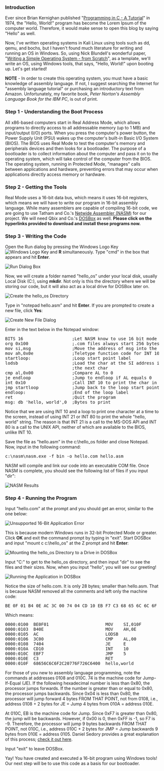 <h3>Introduction</h3>
<p>
Ever since Brian Kernighan published "<a href="https://www.bell-labs.com/usr/dmr/www/ctut.pdf" target="_blank" rel="noopener noreferrer" title="Programming in C - A Tutorial">Programming in C - A Tutorial</a>" in 1974, the "Hello, World!" program has become the Lorem Ipsum of the computer world. Therefore, it would make sense to open this blog by saying "Hello" as well.
</p><p>
Now, I've written operating systems in Kali Linux using tools such as dd, qemu, and bochs, but I haven't found much literature for writing and running an OS in Windows. So, using Nick Blundell's wonderful paper, "<a href="https://www.cs.bham.ac.uk/~exr/lectures/opsys/10_11/lectures/os-dev.pdf" target="_blank" rel="noopener noreferrer" title="Writing a Simple Operating System - from Scratch">Writing a Simple Operating System - from Scratch</a>", as a template, we'll write an OS, using Windows tools, that says, "Hello, World!" upon booting up. Let's get started!
</p><p>
<b>NOTE</b> - In order to create this operating system, you must have a basic knowledge of assembly language. If not, I suggest searching the Internet for "assembly language tutorial" or purchasing an introductory text from Amazon. Unfortunately, my favorite book, <em>Peter Norton's Assembly Language Book for the IBM PC</em>, is out of print.
</p><p>
<h3>Step 1 - Understanding the Boot Process</h3>
</p><p>
All x86-based computers start in Real Address Mode, which allows programs to directly access to all addressable memory (up to 1 MB) and input/output (I/O) ports. When you press the computer's power button, the Power Supply Unit (PSU) wakes up the computer's built-in Basic I/O System (BIOS). The BIOS uses Real Mode to test the computer's memory and peripherals devices and then looks for a bootloader. The purpose of a bootloader is to collect information about the computer and pass it on to the operating system, which will take control of the computer from the BIOS. The operating system, running in Protected Mode, "manages" calls between applications and hardware, preventing errors that may occur when applications directly access memory or hardware.
</p><p>
<h3>Step 2 - Getting the Tools</h3>
</p><p>
Real Mode uses a 16-bit data bus, which means it uses 16-bit registers, which means we will have to write our program in 16-bit assembly language. While many assemblers are capable of compiling 16-bit code, we are going to use Tatham and Co.'s <a href="http://www.nasm.us/" target="_blank" rel="noopener noreferrer" title="NASM">Netwide Assembler (NASM)</a> for our project. We will need Qbix and Co.'s <a href="https://www.dosbox.com/" target="_blank" rel="noopener noreferrer" title="DOSBox, an x86 emulator with DOS">DOSBox</a> as well. <b>Please click on the hyperlinks provided to download and install these programs now.</b>
</p><p>
<h3>Step 3 - Writing the Code</h3>
</p><p>
Open the Run dialog by pressing the Windows Logo Key <img src="/README/hello-world-part-1-img-01.png" alt="Windows Logo Key" /> and <b>R</b> simultaneously. Type "cmd" in the box that appears and hit <b>Enter</b>.
</p><p>
<img src="/README/hello-world-part-1-img-02.png" alt="Run Dialog Box" />
</p><p>
Now, we will create a folder named "hello_os" under your local disk, usually Local Disk (C:), using <b>mkdir</b>. Not only is this the directory where we will be storing our code, but it will also act as a local drive for DOSBox later on.
</p><p>
<img src="/README/hello-world-part-1-img-03.png" alt="Create the hello_os Directory" />
</p><p>
Type in "notepad hello.asm" and hit <b>Enter</b>. If you are prompted to create a new file, click <b>Yes</b>:
</p><p>
<img src="/README/hello-world-part-1-img-04.png" alt="Create New File Dialog" />
</p><p>
Enter in the text below in the Notepad window:
</p><p>
<pre>
BITS 16                   ;Let NASM know to use 16 bit mode
org 0x100                 ;.com files always start 256 bytes into the segment
mov si,msg                ;Move the address of msg into the SI register
mov ah,0x0e               ;Teletype function code for INT 10
startloop:                ;Loop start point label
lodsb                     ;Load the char at the SI address into AL and go to
                          ;the next char
cmp al,0x00               ;Compare AL to 0
je endloop                ;Jump to endloop if AL equals 0
int 0x10                  ;Call INT 10 to print the char in AL to the screen
jmp startloop             ;Jump back to the loop start point
endloop:                  ;End of the loop label
ret                       ;Quit the program
msg: db 'hello, world',0  ;Bytes to print
</pre>
</p><p>
Notice that we are using INT 10 and a loop to print one character at a time to the screen, instead of using INT 21 or INT 80 to print the whole "hello, world" string. The reason is that INT 21 is a call to the MS-DOS API and INT 80 is a call to the UNIX API, neither of which are available to the BIOS, unlike INT 10.
</p><p>
Save the file as "hello.asm" in the c:\hello_os folder and close Notepad. Now, input in the following command:
</p><p>
<pre>c:\nasm\nasm.exe -f bin -o hello.com hello.asm</pre>
</p><p>
NASM will compile and link our code into an executable COM file. Once NASM is complete, you should see the following list of files if you input "dir":
</p><p>
<img src="/README/hello-world-part-1-img-05.png" alt="NASM Results" />
</p><p>
<h3>Step 4 - Running the Program</h3>
</p><p>
Input "hello.com" at the prompt and you should get an error, similar to the one below:
</p><p>
<img src="/README/hello-world-part-1-img-06.png" alt="Unsupported 16-Bit Application Error" />
</p><p>
This is because modern Windows runs in 32-bit Protected Mode or greater. Click <b>OK</b> and exit the command prompt by typing in "exit". Start DOSBox and input "mount c c:\hello_os" at the Z prompt and hit <b>Enter</b>:
</p><p>
<img src="/README/hello-world-part-1-img-07.png" alt="Mounting the hello_os Directory to a Drive in DOSBox" />
</p><p>
Input "C:" to get to the hello_os directory, and then input "dir" to see the files and their sizes. Now, when you input "hello", you will see our greeting!
</p><p>
<img src="/README/hello-world-part-1-img-08.png" alt="Running the Application in DOSBox" />
</p><p>
Notice the size of hello.com. It is only 28 bytes; smaller than hello.asm. That is because NASM removed all the comments and left only the machine code:
</p><p>
<pre>BE 0F 01 B4 0E AC 3C 00 74 04 CD 10 EB F7 C3 68 65 6C 6C 6F 2C 20 77 6F 72 6C 64 00</pre>
</p><p>
Which means:
</p><p>
<pre>
0000:0100  BE0F01                      MOV    SI,010F
0000:0103  B40E                        MOV    AH,0E
0000:0105  AC                          LODSB
0000:0106  3C00                        CMP    AL,00
0000:0108  7404                        JE     E
0000:010A  CD10                        INT    10
0000:010C  EBF7                        JMP    5
0000:010E  C3                          RET
0000:010F  68656C6C6F2C20776F726C6400  hello,world
</pre>
</p><p>
For those of you new to assembly language programming, note the commands at addresses 0108 and 010C. 74 is the machine code for Jump-If-Equal (JE). If the following hexadecimal number is less than 0x80, the processor jumps forwards. If the number is greater than or equal to 0x80, the processor jumps backwards. Since 0x04 is less than 0x80, the processor will jump forward 4 bytes FROM THAT POINT, not from 0108, i.e., address 0108 + 2 bytes for JE = Jump 4 bytes from 010A = address 010E.
</p><p>
At 010C, EB is the machine code for Jump. Since 0xF7 is greater than 0x80, the jump will be backwards. However, if 0x00 is 0, then 0xFF is -1, so F7 is -9. Therefore, the processor will jump 9 bytes backwards FROM THAT POINT, not 010C, i.e., address 010C + 2 bytes for JMP = Jump backwards 9 bytes from 010E = address 0105. Daniel Sedory provides a great explanation of this process; <a href="http://thestarman.pcministry.com/asm/2bytejumps.htm" target="_blank" rel="noopener noreferrer" title="Using SHORT (Two-byte)
Relative Jump Instructions">check it out here</a>.
</p><p>
Input "exit" to leave DOSBox.
</p><p>
Yay! You have created and executed a 16-bit program using Windows tools! Our next step will be to use this code as a basis for our bootloader.</p>
